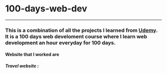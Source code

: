 # 100-days-web-dev
-------------------
### This is a combination of all the projects I learned from [Udemy](https://www.udemy.com/share/105mI63@mofq1-zOC0EUMqXNydqJ29xBqhVLC24R5dDTL1PmDW4cxeUZQrM21zweyUBLuVSFCA==/). It is a 100 days web develoment course where I learn web development an hour everyday for 100 days.

#### Website that I worked are 

##### Travel website :
